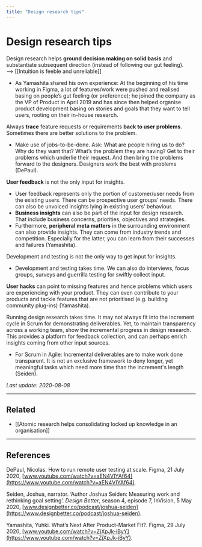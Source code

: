 ```yaml
---
title: "Design research tips"
---
```


# Design research tips

Design research helps **ground decision making on solid basis** and substantiate subsequent direction (instead of following our gut feeling).  
--> [[Intuition is feeble and unreliable]]

- As Yamashita shared his own experience: At the beginning of his time working in Figma, a lot of features/work were pushed and realised basing on people’s gut feeling (or preference); he joined the company as the VP of Product in April 2019 and has since then helped organise product development basing on stories and goals that they want to tell users, rooting on their in-house research.

Always **trace** feature requests or requirements **back to user problems**. Sometimes there are better solutions to the problem.

- Make use of jobs-to-be-done. Ask: What are people hiring us to do? Why do they want that? What’s the problem they are having? Get to their problems which underlie their request. And then bring the problems forward to the designers. Designers work the best with problems (DePaul).

**User feedback** is not the only input for insights.

- User feedback represents only the portion of customer/user needs from the existing users. There can be prospective user groups’ needs. There can also be unvoiced insights lying in existing users’ behaviour.
- **Business insights** can also be part of the input for design research. That include business concerns, priorities, objectives and strategies.
- Furthermore, **peripheral meta matters** in the surrounding environment can also provide insights. They can come from industry trends and competition. Especially for the latter, you can learn from their successes and failures (Yamashita).

Development and testing is not the only way to get input for insights.

- Development and testing takes time. We can also do interviews, focus groups, surveys and guerrilla testing for swiftly collect input.

**User hacks** can point to missing features and hence problems which users are experiencing with your product. They can even contribute to your products and tackle features that are not prioritised (e.g. building community plug-ins) (Yamashita).

Running design research takes time. It may not always fit into the increment cycle in Scrum for demonstrating deliverables. Yet, to maintain transparency across a working team, show the incremental progress in design research. This provides a platform for feedback collection, and can perhaps enrich insights coming from other input sources.

- For Scrum in Agile: Incremental deliverables are to make work done transparent. It is not an exclusive framework to deny longer, yet meaningful tasks which need more time than the increment's length (Seiden).

*Last update: 2020-08-08*

* * *

## Related

- [[Atomic research helps consolidating locked up knowledge in an organisation]]

* * *

## References
DePaul, Nicolas. How to run remote user testing at scale. Figma, 21 July 2020, [www.youtube.com/watch?v=aEN4VIYAf64](https://www.youtube.com/watch?v=aEN4VIYAf64).

Seiden, Joshua, narrator. ‘Author Joshua Seiden: Measuring work and rethinking goal setting’. _Design Better_, season 4, episode 7, InVision, 5 May 2020, [www.designbetter.co/podcast/joshua-seiden](https://www.designbetter.co/podcast/joshua-seiden).

Yamashita, Yuhki. What’s Next After Product-Market Fit?. Figma, 29 July 2020, [www.youtube.com/watch?v=ZjXpJk-iByY](https://www.youtube.com/watch?v=ZjXpJk-iByY).

